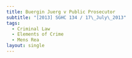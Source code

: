 ```yaml
---
title: Buergin Juerg v Public Prosecutor
subtitle: "[2013] SGHC 134 / 17\_July\_2013"
tags:
  - Criminal Law
  - Elements of Crime
  - Mens Rea
layout: single
---
```



